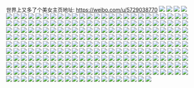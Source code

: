 世界上又多了个美女主页地址: https://weibo.com/u/5729038770 
![](https://wx4.sinaimg.cn/mw2000/006fIsH8ly1h94shi6t47j31401fu1kx.jpg) 
![](https://wx4.sinaimg.cn/mw2000/006fIsH8ly1h943x8uzldj30u0140n1h.jpg) 
![](https://wx4.sinaimg.cn/mw2000/006fIsH8ly1h943x6ojmxj30u018xgqz.jpg) 
![](https://wx4.sinaimg.cn/mw2000/006fIsH8ly1h943wzv8c2j30pa12x0vh.jpg) 
![](https://wx4.sinaimg.cn/mw2000/006fIsH8ly1h943x284w9j30s20oyju8.jpg) 
![](https://wx4.sinaimg.cn/mw2000/006fIsH8ly1h943x1k5eoj30u017dgsc.jpg) 
![](https://wx4.sinaimg.cn/mw2000/006fIsH8ly1h943x4y3uej30u01biwkn.jpg) 
![](https://wx4.sinaimg.cn/mw2000/006fIsH8ly1h943x3l5b2j30u0140q7i.jpg) 
![](https://wx4.sinaimg.cn/mw2000/006fIsH8ly1h944amv3ybj30u0140qd3.jpg) 
![](https://wx4.sinaimg.cn/mw2000/006fIsH8ly1h91gf60o04j32c0340npd.jpg) 
![](https://wx4.sinaimg.cn/mw2000/006fIsH8ly1h91gbz02l0j32dc35s1ky.jpg) 
![](https://wx4.sinaimg.cn/mw2000/006fIsH8ly1h91fya648vj32c0340kjn.jpg) 
![](https://wx4.sinaimg.cn/mw2000/006fIsH8ly1h91fxoej45j31o02biqv5.jpg) 
![](https://wx4.sinaimg.cn/mw2000/006fIsH8ly1h91fyenlezj32c03404qr.jpg) 
![](https://wx4.sinaimg.cn/mw2000/006fIsH8ly1h91fxwt2asj32c0340b2c.jpg) 
![](https://wx4.sinaimg.cn/mw2000/006fIsH8ly1h91ghwvgguj31o0280npd.jpg) 
![](https://wx4.sinaimg.cn/mw2000/006fIsH8ly1h91gffowzej32c0340npf.jpg) 
![](https://wx4.sinaimg.cn/mw2000/006fIsH8ly1h91fxr4kw3j31c41oe1kq.jpg) 
![](https://wx4.sinaimg.cn/mw2000/006fIsH8ly1h8yt3fukngj30u00v779a.jpg) 
![](https://wx4.sinaimg.cn/mw2000/006fIsH8ly1h8yt56agqij30u0140tij.jpg) 
![](https://wx4.sinaimg.cn/mw2000/006fIsH8ly1h8yt3im7f7j31400u0n9y.jpg) 
![](https://wx4.sinaimg.cn/mw2000/006fIsH8ly1h8yt3hc89xj30u014013e.jpg) 
![](https://wx4.sinaimg.cn/mw2000/006fIsH8ly1h8yt8up3sbj30u0140465.jpg) 
![](https://wx4.sinaimg.cn/mw2000/006fIsH8ly1h8yt3fhe0xj30u00z1dph.jpg) 
![](https://wx4.sinaimg.cn/mw2000/006fIsH8ly1h8yt9ov0s9j30u0140tgf.jpg) 
![](https://wx4.sinaimg.cn/mw2000/006fIsH8ly1h8yt8b9e1aj30u00w6tm4.jpg) 
![](https://wx4.sinaimg.cn/mw2000/006fIsH8ly1h8lx3592euj30u0140dng.jpg) 
![](https://wx4.sinaimg.cn/mw2000/006fIsH8ly1h8lx2la24uj30u01407cl.jpg) 
![](https://wx4.sinaimg.cn/mw2000/006fIsH8ly1h8lx2kx71lj30u015h46t.jpg) 
![](https://wx4.sinaimg.cn/mw2000/006fIsH8ly1h8lx3r99ivj31400u048z.jpg) 
![](https://wx4.sinaimg.cn/mw2000/006fIsH8ly1h8lx2lojldj30u00ulgt3.jpg) 
![](https://wx4.sinaimg.cn/mw2000/006fIsH8ly1h8fgllfjhvj30u00kq41m.jpg) 
![](https://wx4.sinaimg.cn/mw2000/006fIsH8ly1h8dwhawt4wj31o0280u0y.jpg) 
![](https://wx4.sinaimg.cn/mw2000/006fIsH8ly1h8dwgshji4j30u01t4491.jpg) 
![](https://wx4.sinaimg.cn/mw2000/006fIsH8ly1h8dwrlcpglj31ao2tctql.jpg) 
![](https://wx4.sinaimg.cn/mw2000/006fIsH8ly1h8dwh3ujlqj32bz2y01l1.jpg) 
![](https://wx4.sinaimg.cn/mw2000/006fIsH8ly1h8dwj5uwycj30zk1bfgtq.jpg) 
![](https://wx4.sinaimg.cn/mw2000/006fIsH8ly1h8dwoc5f38j32c03407wk.jpg) 
![](https://wx4.sinaimg.cn/mw2000/006fIsH8ly1h8dwoaxmcpj32c03404qr.jpg) 
![](https://wx4.sinaimg.cn/mw2000/006fIsH8ly1h83jjm3dj6j30u0140wq4.jpg) 
![](https://wx4.sinaimg.cn/mw2000/006fIsH8ly1h83jjmg6bmj30u00yzgro.jpg) 
![](https://wx4.sinaimg.cn/mw2000/006fIsH8ly1h83jm117nxj30u0140gsm.jpg) 
![](https://wx4.sinaimg.cn/mw2000/006fIsH8ly1h83jm3bb5gj30u0140dlm.jpg) 
![](https://wx4.sinaimg.cn/mw2000/006fIsH8ly1h83jouy34nj30u0140tcc.jpg) 
![](https://wx4.sinaimg.cn/mw2000/006fIsH8ly1h83jspiv36j30f30k0dhp.jpg) 
![](https://wx4.sinaimg.cn/mw2000/006fIsH8ly1h7tw7ab0abj30wi137gwd.jpg) 
![](https://wx4.sinaimg.cn/mw2000/006fIsH8ly1h7fk7a5690j32bv35sk44.jpg) 
![](https://wx4.sinaimg.cn/mw2000/006fIsH8ly1h7fk7wmfquj32c0340b0n.jpg) 
![](https://wx4.sinaimg.cn/mw2000/006fIsH8ly1h7fjytx95mj32c02qmhdx.jpg) 
![](https://wx4.sinaimg.cn/mw2000/006fIsH8ly1h7fjzffr6fj32bz2xk4nm.jpg) 
![](https://wx4.sinaimg.cn/mw2000/006fIsH8ly1h7fjz1fxs9j327233xqv8.jpg) 
![](https://wx4.sinaimg.cn/mw2000/006fIsH8ly1h7fjyyhf8oj330d26iwqh.jpg) 
![](https://wx4.sinaimg.cn/mw2000/006fIsH8ly1h7fjyvwjb2j32c023dqv6.jpg) 
![](https://wx4.sinaimg.cn/mw2000/006fIsH8ly1h7fjz358uzj31r223ub2a.jpg) 
![](https://wx4.sinaimg.cn/mw2000/006fIsH8ly1h7fjzck2bfj32by32vhdw.jpg) 
![](https://wx4.sinaimg.cn/mw2000/006fIsH8ly1h7817v92ksj32dc35sagu.jpg) 
![](https://wx4.sinaimg.cn/mw2000/006fIsH8ly1h78188muonj31o0280dni.jpg) 
![](https://wx4.sinaimg.cn/mw2000/006fIsH8ly1h7818v3nnwj31o028012a.jpg) 
![](https://wx4.sinaimg.cn/mw2000/006fIsH8ly1h6tr8mh8cxj32772kvb2a.jpg) 
![](https://wx4.sinaimg.cn/mw2000/006fIsH8ly1h6mrubw7glj31j02psjrw.jpg) 
![](https://wx4.sinaimg.cn/mw2000/006fIsH8ly1h6jwzb7h1bj30u0174gqs.jpg) 
![](https://wx4.sinaimg.cn/mw2000/006fIsH8ly1h6jwzauxpvj30j60s7q3i.jpg) 
![](https://wx4.sinaimg.cn/mw2000/006fIsH8ly1h6jwzajumqj30u015vmxy.jpg) 
![](https://wx4.sinaimg.cn/mw2000/006fIsH8ly1h6jwzbj76dj30u00zojum.jpg) 
![](https://wx4.sinaimg.cn/mw2000/006fIsH8ly1h6jwz9zjj7j30u0190mxf.jpg) 
![](https://wx4.sinaimg.cn/mw2000/006fIsH8ly1h6jwza9tysj30t917et9h.jpg) 
![](https://wx4.sinaimg.cn/mw2000/006fIsH8ly1h6epb09fokj30u013vh4z.jpg) 
![](https://wx4.sinaimg.cn/mw2000/006fIsH8ly1h6epb4ad3lj31j02psu0a.jpg) 
![](https://wx4.sinaimg.cn/mw2000/006fIsH8ly1h64bgxffrnj315v1jtgo8.jpg) 
![](https://wx4.sinaimg.cn/mw2000/006fIsH8ly1h64billlf5j30mj0ptwkp.jpg) 
![](https://wx4.sinaimg.cn/mw2000/006fIsH8ly1h64bgyry4ij311g12zte1.jpg) 
![](https://wx4.sinaimg.cn/mw2000/006fIsH8ly1h64bh8pvy9j31o0280469.jpg) 
![](https://wx4.sinaimg.cn/mw2000/006fIsH8ly1h64bgzo1voj30rt0xdgof.jpg) 
![](https://wx4.sinaimg.cn/mw2000/006fIsH8ly1h64bh0wlixj30z812gdir.jpg) 
![](https://wx4.sinaimg.cn/mw2000/006fIsH8ly1h5x0ln2bbqj30uk55wnpe.jpg) 
![](https://wx4.sinaimg.cn/mw2000/006fIsH8ly1h5x0lv2klfj30uk6vc7wj.jpg) 
![](https://wx4.sinaimg.cn/mw2000/006fIsH8ly1h5x0mmy6hwj30uk6ynx2u.jpg) 
![](https://wx4.sinaimg.cn/mw2000/006fIsH8ly1h5x0mwztyjj30uk8pde85.jpg) 
![](https://wx4.sinaimg.cn/mw2000/006fIsH8ly1h5x0n21pbwj30uk4je1ky.jpg) 
![](https://wx4.sinaimg.cn/mw2000/006fIsH8ly1h5x0nvrsc9j30uk8vnhdw.jpg) 
![](https://wx4.sinaimg.cn/mw2000/006fIsH8ly1h5x0o7bcwtj30uk8k81ky.jpg) 
![](https://wx4.sinaimg.cn/mw2000/006fIsH8ly1h5x0lhf8k4j30wi0v0gus.jpg) 
![](https://wx4.sinaimg.cn/mw2000/006fIsH8ly1h5x0oeglyrj33402c0129.jpg) 
![](https://wx4.sinaimg.cn/mw2000/006fIsH8ly1h5eualbquwj31o02804qq.jpg) 
![](https://wx4.sinaimg.cn/mw2000/006fIsH8ly1h5eu84jf3rj31o024rhdu.jpg) 
![](https://wx4.sinaimg.cn/mw2000/006fIsH8ly1h5eu82bbuvj30pe0otqci.jpg) 
![](https://wx4.sinaimg.cn/mw2000/006fIsH8ly1h5eu868x36j31n914c1ky.jpg) 
![](https://wx4.sinaimg.cn/mw2000/006fIsH8ly1h5euan29qvj31ny1u5kjl.jpg) 
![](https://wx4.sinaimg.cn/mw2000/006fIsH8ly1h5euap872lj31zp1ygqv5.jpg) 
![](https://wx4.sinaimg.cn/mw2000/006fIsH8ly1h594h8qk16j30sd187n7s.jpg) 
![](https://wx4.sinaimg.cn/mw2000/006fIsH8ly1h594gpv1t9j31ve2u7qv5.jpg) 
![](https://wx4.sinaimg.cn/mw2000/006fIsH8ly1h594h26j3yj32bz2hge82.jpg) 
![](https://wx4.sinaimg.cn/mw2000/006fIsH8ly1h594h7gkw0j31gt2i8hdt.jpg) 
![](https://wx4.sinaimg.cn/mw2000/006fIsH8ly1h594h810m4j30ms0l6792.jpg) 
![](https://wx4.sinaimg.cn/mw2000/006fIsH8ly1h594hdi1muj32c03401ky.jpg) 
![](https://wx4.sinaimg.cn/mw2000/006fIsH8ly1h4yjv4e44wj30xx10r130.jpg) 
![](https://wx4.sinaimg.cn/mw2000/006fIsH8ly1h4yjut6qx4j31ba0zgqsm.jpg) 
![](https://wx4.sinaimg.cn/mw2000/006fIsH8ly1h4yjuwpikoj33402c0npg.jpg) 
![](https://wx4.sinaimg.cn/mw2000/006fIsH8ly1h4yjv569kzj31o0280hdt.jpg) 
![](https://wx4.sinaimg.cn/mw2000/006fIsH8ly1h4yjuyx4qjj31wz339npe.jpg) 
![](https://wx4.sinaimg.cn/mw2000/006fIsH8ly1h4yjv2k3gjj31n22rb4qq.jpg) 
![](https://wx4.sinaimg.cn/mw2000/006fIsH8ly1h4yjus5vkhj33402c07wk.jpg) 
![](https://wx4.sinaimg.cn/mw2000/006fIsH8ly1h4p4xtxwt8j30u014pk1r.jpg) 
![](https://wx4.sinaimg.cn/mw2000/006fIsH8ly1h4p4xqwghsj30u00z7n8p.jpg) 
![](https://wx4.sinaimg.cn/mw2000/006fIsH8ly1h4p4xxpxxxj30u00ycn5o.jpg) 
![](https://wx4.sinaimg.cn/mw2000/006fIsH8ly1h4p4xswvngj30u012ln9v.jpg) 
![](https://wx4.sinaimg.cn/mw2000/006fIsH8ly1h4p4xv5zswj30u016qqel.jpg) 
![](https://wx4.sinaimg.cn/mw2000/006fIsH8ly1h47vqri21yj30u0140jyt.jpg) 
![](https://wx4.sinaimg.cn/mw2000/006fIsH8ly1h47vqw1jxyj30u012b46e.jpg) 
![](https://wx4.sinaimg.cn/mw2000/006fIsH8ly1h47vr04s7yj30u00uq7au.jpg) 
![](https://wx4.sinaimg.cn/mw2000/006fIsH8ly1h47vr6i6jij30u0140n6l.jpg) 
![](https://wx4.sinaimg.cn/mw2000/006fIsH8ly1h47vqye0eqj30u0191134.jpg) 
![](https://wx4.sinaimg.cn/mw2000/006fIsH8ly1h47vr1m7rij30u00ya7g0.jpg) 
![](https://wx4.sinaimg.cn/mw2000/006fIsH8ly1h47vr2vmkaj31400u0qcj.jpg) 
![](https://wx4.sinaimg.cn/mw2000/006fIsH8ly1h43hiez5rfj31o0280e82.jpg) 
![](https://wx4.sinaimg.cn/mw2000/006fIsH8ly1h43hi9snnlj30sk1d5qdj.jpg) 
![](https://wx4.sinaimg.cn/mw2000/006fIsH8ly1h3ty5exj6zj31g51xj7wh.jpg) 
![](https://wx4.sinaimg.cn/mw2000/006fIsH8ly1h3ty593tj3j31o0280hdt.jpg) 
![](https://wx4.sinaimg.cn/mw2000/006fIsH8ly1h3ty60y5hgj32cl1lghdt.jpg) 
![](https://wx4.sinaimg.cn/mw2000/006fIsH8ly1h3ty603zo5j31o02801ky.jpg) 
![](https://wx4.sinaimg.cn/mw2000/006fIsH8ly1h3ty56ual6j31o0280hdu.jpg) 
![](https://wx4.sinaimg.cn/mw2000/006fIsH8ly1h3ty5j1d9uj31o0280qv5.jpg) 
![](https://wx4.sinaimg.cn/mw2000/006fIsH8gy1h35pp9a4bmj314x1pdkh5.jpg) 
![](https://wx4.sinaimg.cn/mw2000/006fIsH8gy1h35ppdq8bcj31o0280npd.jpg) 
![](https://wx4.sinaimg.cn/mw2000/006fIsH8gy1h35ppb3f8rj31d220mx6p.jpg) 
![](https://wx4.sinaimg.cn/mw2000/006fIsH8gy1h35ppicqn6j32c0340b2d.jpg) 
![](https://wx4.sinaimg.cn/mw2000/006fIsH8gy1h35pq9fy7mj330n2c04qq.jpg) 
![](https://wx4.sinaimg.cn/mw2000/006fIsH8ly1h1ztjnowmcj30u0140wni.jpg) 
![](https://wx4.sinaimg.cn/mw2000/006fIsH8ly1h1ztjoynaoj31400u0wpr.jpg) 
![](https://wx4.sinaimg.cn/mw2000/006fIsH8ly1h1ztjpfjwdj30u0160k07.jpg) 
![](https://wx4.sinaimg.cn/mw2000/006fIsH8ly1h1ztpoi2fsj30u0140k32.jpg) 
![](https://wx4.sinaimg.cn/mw2000/006fIsH8ly1h1ztjpuy20j30u0140wn5.jpg) 
![](https://wx4.sinaimg.cn/mw2000/006fIsH8ly1h1ztjqbzdtj30u00zytf9.jpg) 
![](https://wx4.sinaimg.cn/mw2000/006fIsH8ly1h0w5ulz5nzj31b31l0wxk.jpg) 
![](https://wx4.sinaimg.cn/mw2000/006fIsH8ly1h0w5up1n6aj32c02j5b2c.jpg) 
![](https://wx4.sinaimg.cn/mw2000/006fIsH8ly1h0w5uqdw4ej33402c0b2b.jpg) 
![](https://wx4.sinaimg.cn/mw2000/006fIsH8ly1h0t89llggbj30wi13kdoo.jpg) 
![](https://wx4.sinaimg.cn/mw2000/006fIsH8ly1gyn5ez5jxnj31o0280kjl.jpg) 
![](https://wx4.sinaimg.cn/mw2000/006fIsH8ly1gyn5ey9figj31o0280npd.jpg) 
![](https://wx4.sinaimg.cn/mw2000/006fIsH8ly1gyn5ezq90sj31tl15rqnp.jpg) 
![](https://wx4.sinaimg.cn/mw2000/006fIsH8ly1gyn5f000ulj30nj0vqn72.jpg) 
![](https://wx4.sinaimg.cn/mw2000/006fIsH8ly1gyn5ezgrl6j30s910o7by.jpg) 
![](https://wx4.sinaimg.cn/mw2000/006fIsH8ly1gyn5fq5d92j31af1dbqgz.jpg) 
![](https://wx4.sinaimg.cn/mw2000/006fIsH8ly1gyn5h8uv6xj30vj0nnwlr.jpg) 
![](https://wx4.sinaimg.cn/mw2000/006fIsH8ly1gxze6hic0nj30vf0qq7c3.jpg) 
![](https://wx4.sinaimg.cn/mw2000/006fIsH8ly1gxze3dqu80j315u0tzjzy.jpg) 
![](https://wx4.sinaimg.cn/mw2000/006fIsH8ly1gxze5ef5r9j30mi0lgaby.jpg) 
![](https://wx4.sinaimg.cn/mw2000/006fIsH8ly1gxze4ievq2j30u00uowql.jpg) 
![](https://wx4.sinaimg.cn/mw2000/006fIsH8ly1gxze4iubg5j30u0140tkn.jpg) 
![](https://wx4.sinaimg.cn/mw2000/006fIsH8ly1gxze4hwqxgj30y80u0dmv.jpg) 
![](https://wx4.sinaimg.cn/mw2000/006fIsH8ly1gxze4jokpmj31dr0u0thk.jpg) 
![](https://wx4.sinaimg.cn/mw2000/006fIsH8ly1gxu7zozamwj30mi0u0789.jpg) 
![](https://wx4.sinaimg.cn/mw2000/006fIsH8ly1gwbobu80uuj31400u0dmt.jpg) 
![](https://wx4.sinaimg.cn/mw2000/006fIsH8ly1gwbobvm495j30u0140qbo.jpg) 
![](https://wx4.sinaimg.cn/mw2000/006fIsH8ly1gve4uwjq4aj61400u0tgx02.jpg) 
![](https://wx4.sinaimg.cn/mw2000/006fIsH8ly1gve4wb8e5qj60mi0nwtcc02.jpg) 
![](https://wx4.sinaimg.cn/mw2000/006fIsH8ly1gve4uw4xcmj60u0140qbp02.jpg) 
![](https://wx4.sinaimg.cn/mw2000/006fIsH8ly1gve4wl4010j30u00u0qc5.jpg) 
![](https://wx4.sinaimg.cn/mw2000/006fIsH8ly1gve4ut7ozlj60u0140wmx02.jpg) 
![](https://wx4.sinaimg.cn/mw2000/006fIsH8ly1gve4wlq8xcj60u0140wlk02.jpg) 
![](https://wx4.sinaimg.cn/mw2000/006fIsH8ly1gve4xjj0iej61400u0dmt02.jpg) 
![](https://wx4.sinaimg.cn/mw2000/006fIsH8ly1gve4xht1ojj60mj0prn0a02.jpg) 
![](https://wx4.sinaimg.cn/mw2000/006fIsH8ly1gve4xi2ioej60u0140n7602.jpg) 
![](https://wx4.sinaimg.cn/mw2000/006fIsH8ly1gv35loxpmsj60kw3nse8102.jpg) 
![](https://wx4.sinaimg.cn/mw2000/006fIsH8ly1gv35karkmwj60kw3xqhdt02.jpg) 
![](https://wx4.sinaimg.cn/mw2000/006fIsH8ly1gv35kdebm0j60kw1irdyg02.jpg) 
![](https://wx4.sinaimg.cn/mw2000/006fIsH8ly1gv35o7e2myj61o023he8102.jpg) 
![](https://wx4.sinaimg.cn/mw2000/006fIsH8ly1gv35o4bgidj62c03404qr02.jpg) 
![](https://wx4.sinaimg.cn/mw2000/006fIsH8ly1gv35o65etzj62c0340e8202.jpg) 
![](https://wx4.sinaimg.cn/mw2000/006fIsH8ly1gv35s6ht5uj62c0340npf02.jpg) 
![](https://wx4.sinaimg.cn/mw2000/006fIsH8ly1gv35s3t85cj620y1nne8102.jpg) 
![](https://wx4.sinaimg.cn/mw2000/006fIsH8ly1gv35sst39vj62c0340kjn02.jpg) 
![](https://wx4.sinaimg.cn/mw2000/006fIsH8gy1gv2o4n06swj61400u0qc202.jpg) 
![](https://wx4.sinaimg.cn/mw2000/006fIsH8gy1gv2o0zwzjwj62c02w3kjm02.jpg) 
![](https://wx4.sinaimg.cn/mw2000/006fIsH8gy1gv2o1jgplfj62c02c0x6q02.jpg) 
![](https://wx4.sinaimg.cn/mw2000/006fIsH8gy1gv2o195sogj62c0340hdu02.jpg) 
![](https://wx4.sinaimg.cn/mw2000/006fIsH8gy1gv2o1hqkp3j615j1hr4qp02.jpg) 
![](https://wx4.sinaimg.cn/mw2000/006fIsH8gy1gv2o15emkbj61o02804qq02.jpg) 
![](https://wx4.sinaimg.cn/mw2000/006fIsH8gy1gv2o21cxm2j62c03404qr02.jpg) 
![](https://wx4.sinaimg.cn/mw2000/006fIsH8gy1gv2o3cb4rnj61hc0u0kc002.jpg) 
![](https://wx4.sinaimg.cn/mw2000/006fIsH8gy1gv2o51zs28j63402c0e8402.jpg) 
![](https://wx4.sinaimg.cn/mw2000/006fIsH8ly1gs1p65sspjj30ty10o1kx.jpg) 
![](https://wx4.sinaimg.cn/mw2000/006fIsH8ly1gs1p6tqjtij30mi0u0qfi.jpg) 
![](https://wx4.sinaimg.cn/mw2000/006fIsH8ly1gs1p6700jaj32c0340kjm.jpg) 
![](https://wx4.sinaimg.cn/mw2000/006fIsH8ly1gs1p9ik9l6j30mi0rznie.jpg) 
![](https://wx4.sinaimg.cn/mw2000/006fIsH8ly1gr5j1uo4mtj31400rt77g.jpg) 
![](https://wx4.sinaimg.cn/mw2000/006fIsH8ly1gqamsin24lj30sg119jzf.jpg) 
![](https://wx4.sinaimg.cn/mw2000/006fIsH8ly1gqamsjak42j30ol15ojz1.jpg) 
![](https://wx4.sinaimg.cn/mw2000/006fIsH8ly1gq8ah77abrj32ai2bw7wi.jpg) 
![](https://wx4.sinaimg.cn/mw2000/006fIsH8ly1gq3bub7n3ej30u011j0xo.jpg) 
![](https://wx4.sinaimg.cn/mw2000/006fIsH8ly1gp8w8xs9faj32c03401l0.jpg) 
![](https://wx4.sinaimg.cn/mw2000/006fIsH8ly1gp8w8zmwadj33402c0e82.jpg) 
![](https://wx4.sinaimg.cn/mw2000/006fIsH8ly1gp8w8v66eqj32602w1hdu.jpg) 
![](https://wx4.sinaimg.cn/mw2000/006fIsH8ly1gp8w8stzpsj30n00zvwjx.jpg) 
![](https://wx4.sinaimg.cn/mw2000/006fIsH8ly1gp4wxtkjiyj30jb0rj7ly.jpg) 
![](https://wx4.sinaimg.cn/mw2000/006fIsH8ly1gozbm7xlocj32c03401kz.jpg) 
![](https://wx4.sinaimg.cn/mw2000/006fIsH8ly1glwqv8zfnuj32c0340kjm.jpg) 
![](https://wx4.sinaimg.cn/mw2000/006fIsH8ly1gkk78yd36lj31o0280x6p.jpg) 
![](https://wx4.sinaimg.cn/mw2000/006fIsH8ly1gkk7912wg2j30mi0ku0yp.jpg) 
![](https://wx4.sinaimg.cn/mw2000/006fIsH8ly1gkk79iejuoj30on13zndf.jpg) 
![](https://wx4.sinaimg.cn/mw2000/006fIsH8ly1gjde6tgb1aj32c03407wl.jpg) 
![](https://wx4.sinaimg.cn/mw2000/006fIsH8ly1gjde6w55ibj32c0340hdx.jpg) 
![](https://wx4.sinaimg.cn/mw2000/006fIsH8ly1ggzq2dihttj31o02807wj.jpg) 
![](https://wx4.sinaimg.cn/mw2000/006fIsH8ly1ggzq2eyi81j32c02c0x6p.jpg) 
![](https://wx4.sinaimg.cn/mw2000/006fIsH8ly1ggzq2ha1fbj32c03401ky.jpg) 
![](https://wx4.sinaimg.cn/mw2000/006fIsH8ly1ggzq2jl2ooj32c02xie81.jpg) 
![](https://wx4.sinaimg.cn/mw2000/006fIsH8ly1ggzq2lrz62j32c0340qv6.jpg) 
![](https://wx4.sinaimg.cn/mw2000/006fIsH8ly1ggzq2n0pejj329k2vukjl.jpg) 
![](https://wx4.sinaimg.cn/mw2000/006fIsH8ly1ggzq2tnd32j32c0340kjq.jpg) 
![](https://wx4.sinaimg.cn/mw2000/006fIsH8ly1ggzq2pgc5dj32c02wnx6q.jpg) 
![](https://wx4.sinaimg.cn/mw2000/006fIsH8ly1ggzq2axk5xj31o02801kz.jpg) 
![](https://wx4.sinaimg.cn/mw2000/006fIsH8ly1ggxp2zyh9rj32c0340kjm.jpg) 
![](https://wx4.sinaimg.cn/mw2000/006fIsH8ly1ggxp3o8291j30mi0moavm.jpg) 
![](https://wx4.sinaimg.cn/mw2000/006fIsH8ly1ggrvaw39sqj33402c0x1p.jpg) 
![](https://wx4.sinaimg.cn/mw2000/006fIsH8ly1ggrvauqcghj33402c0qrp.jpg) 
![](https://wx4.sinaimg.cn/mw2000/006fIsH8ly1ggrvaxjyubj33402c01kx.jpg) 
![](https://wx4.sinaimg.cn/mw2000/006fIsH8ly1ggrvatvkkoj32c0340x6p.jpg) 
![](https://wx4.sinaimg.cn/mw2000/006fIsH8ly1ggqp10nfnpj32c02c07wi.jpg) 
![](https://wx4.sinaimg.cn/mw2000/006fIsH8ly1ggcywhdcw7j327j3407wj.jpg) 
![](https://wx4.sinaimg.cn/mw2000/006fIsH8ly1ggcywiu6p7j31sc2dsnpd.jpg) 
![](https://wx4.sinaimg.cn/mw2000/006fIsH8ly1ggcywy47btj32c0340b2b.jpg) 
![](https://wx4.sinaimg.cn/mw2000/006fIsH8ly1ggcywzwpl9j32c0340kjm.jpg) 
![](https://wx4.sinaimg.cn/mw2000/006fIsH8ly1gelhq9g6cij31o02hjb29.jpg) 
![](https://wx4.sinaimg.cn/mw2000/006fIsH8ly1gelhqa2u38j31sc2dse81.jpg) 
![](https://wx4.sinaimg.cn/mw2000/006fIsH8ly1gdq98k24fgj30xw0ybwrw.jpg) 
![](https://wx4.sinaimg.cn/mw2000/006fIsH8ly1gdq98jn5n2j31nq16o1kx.jpg) 
![](https://wx4.sinaimg.cn/mw2000/006fIsH8ly1gdq98k9novj30ru0liq7b.jpg) 
![](https://wx4.sinaimg.cn/mw2000/006fIsH8ly1gdnf0auzpij32c0340kjm.jpg) 
![](https://wx4.sinaimg.cn/mw2000/006fIsH8ly1gdma4zk4v4j32c0340x6q.jpg) 
![](https://wx4.sinaimg.cn/mw2000/006fIsH8ly1gdgcwdrn6oj32c0340npe.jpg) 
![](https://wx4.sinaimg.cn/mw2000/006fIsH8ly1gdgcwg4og1j315j150dsu.jpg) 
![](https://wx4.sinaimg.cn/mw2000/006fIsH8ly1gdgcx81x7wj32c0340b2b.jpg) 
![](https://wx4.sinaimg.cn/mw2000/006fIsH8ly1gdfdcevfd6j33402c0npe.jpg) 
![](https://wx4.sinaimg.cn/mw2000/006fIsH8ly1gdefnbgkxoj32c0340npe.jpg) 
![](https://wx4.sinaimg.cn/mw2000/006fIsH8ly1gdefobi2jqj32c0340npe.jpg) 
![](https://wx4.sinaimg.cn/mw2000/006fIsH8ly1gd8suznesuj30u00yik02.jpg) 
![](https://wx4.sinaimg.cn/mw2000/006fIsH8ly1gd8sv0pdrbj32c03407wj.jpg) 
![](https://wx4.sinaimg.cn/mw2000/006fIsH8ly1gd7kq9qj6ij32c03407wi.jpg) 
![](https://wx4.sinaimg.cn/mw2000/006fIsH8ly1gd7kqayp2pj32c0340x6p.jpg) 
![](https://wx4.sinaimg.cn/mw2000/006fIsH8ly1gd5iasj0i0j30tm0f9gr5.jpg) 
![](https://wx4.sinaimg.cn/mw2000/006fIsH8ly3ga487ed2gnj30zk0zkhbq.jpg) 
![](https://wx4.sinaimg.cn/mw2000/006fIsH8ly1g8s5t3q35zj32c02c07wh.jpg) 
![](https://wx4.sinaimg.cn/mw2000/006fIsH8ly1g8s5t1zz89j32c03404qr.jpg) 
![](https://wx4.sinaimg.cn/mw2000/006fIsH8ly1g8bx04nh8cj30ru27fwp2.jpg) 
![](https://wx4.sinaimg.cn/mw2000/006fIsH8ly1g8bic0t5suj30qo0q4425.jpg) 
![](https://wx4.sinaimg.cn/mw2000/006fIsH8ly1g89n3gz32tj30ty10u7el.jpg) 
![](https://wx4.sinaimg.cn/mw2000/006fIsH8ly1g89n3hed8dj30u00yradh.jpg) 
![](https://wx4.sinaimg.cn/mw2000/006fIsH8ly1g89n2hi3rfj31400u0gvv.jpg) 
![](https://wx4.sinaimg.cn/mw2000/006fIsH8ly1g89n3hve8ij30u00u010h.jpg) 
